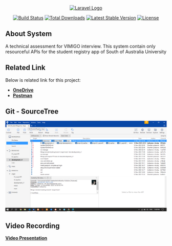<p align="center"><a href="https://laravel.com" target="_blank"><img src="https://raw.githubusercontent.com/laravel/art/master/logo-lockup/5%20SVG/2%20CMYK/1%20Full%20Color/laravel-logolockup-cmyk-red.svg" width="400" alt="Laravel Logo"></a></p>

<p align="center">
<a href="https://github.com/laravel/framework/actions"><img src="https://github.com/laravel/framework/workflows/tests/badge.svg" alt="Build Status"></a>
<a href="https://packagist.org/packages/laravel/framework"><img src="https://img.shields.io/packagist/dt/laravel/framework" alt="Total Downloads"></a>
<a href="https://packagist.org/packages/laravel/framework"><img src="https://img.shields.io/packagist/v/laravel/framework" alt="Latest Stable Version"></a>
<a href="https://packagist.org/packages/laravel/framework"><img src="https://img.shields.io/packagist/l/laravel/framework" alt="License"></a>
</p>

## About System

A technical assessment for VIMIGO interview. This system contain only resourceful APIs for the student registry app of South of Australia University

## Related Link
Below is related link for this project:

- **[OneDrive](https://umpedumy-my.sharepoint.com/:f:/g/personal/cb20050_student_umpsa_edu_my/EgpjJxher_dChceam_avAZwB0uyuUWyjY_CJPw3WOCI-IA?e=ohUOZe)**
- **[Postman](https://galactic-spaceship-133685.postman.co/workspace/SAUStudentRegistryApp~cbb375f3-a4f3-4c8c-964e-8b654432e991/collection/22922760-ae677cd4-1e53-4a81-8579-0537ba4ef1f6?action=share&creator=22922760&active-environment=22922760-72219a11-f38e-41bb-98de-0198ecabde68)**

## Git - SourceTree
![Git - SourceTree](image.png)

## Video Recording
**[Video Presentation](https://umpedumy-my.sharepoint.com/:v:/g/personal/cb20050_student_umpsa_edu_my/ER6xIlThLxtDp8zAEKk7HfYBOOAKLGTqAVJCLr3HN6RQfw?nav=eyJyZWZlcnJhbEluZm8iOnsicmVmZXJyYWxBcHAiOiJPbmVEcml2ZUZvckJ1c2luZXNzIiwicmVmZXJyYWxBcHBQbGF0Zm9ybSI6IldlYiIsInJlZmVycmFsTW9kZSI6InZpZXciLCJyZWZlcnJhbFZpZXciOiJNeUZpbGVzTGlua0RpcmVjdCJ9fQ&e=Fc4rHW)**
